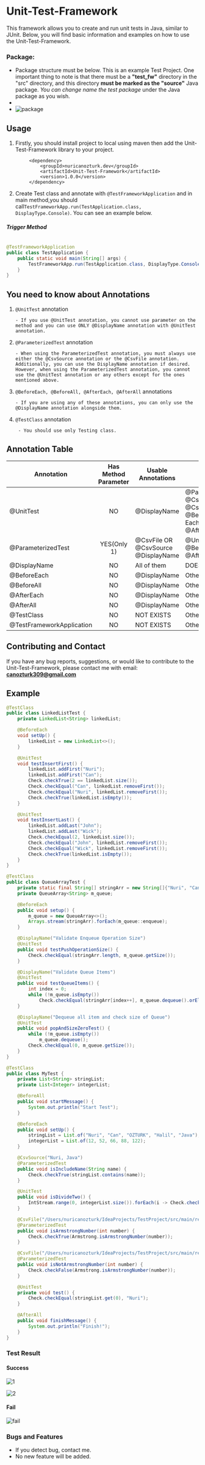 # Unit-Test-Framework

 This framework allows you to create and run unit tests in Java, similar to JUnit. Below, you will find basic information and examples on how to use the Unit-Test-Framework.

### Package:

- Package structure must be below. This is an example Test Project. One important thing to note is that there must be a
  **"test_fw"** directory in the "src" directory, and this directory **must be marked as the "source"** Java package.
  _You can change name the _test_ package_ under the Java package as you wish.
-
- ![package](https://github.com/nuricanozturk01/Unit-Test-Framework/assets/62218588/45713e5e-b505-4e46-b055-1ba65ee3873a)


## Usage

1. Firstly, you should install project to local using maven then add the Unit-Test-Framework library to your project.

   ```` 
        <dependency>
            <groupId>nuricanozturk.dev</groupId>
            <artifactId>Unit-Test-Framework</artifactId>
            <version>1.0.0</version>
        </dependency>
   ````

2. Create Test class and annotate with `@TestFrameworkApplication` and in main method,you should
   call`TestFrameworkApp.run(TestApplication.class, DisplayType.Console)`. You can see an example below.

##### Trigger Method

```java

@TestFrameworkApplication
public class TestApplication {
    public static void main(String[] args) {
        TestFrameworkApp.run(TestApplication.class, DisplayType.Console);
    }
}
```

## You need to know about Annotations

1. `@UnitTest` annotation

       - If you use @UnitTest annotation, you cannot use parameter on the method and you can use ONLY @DisplayName annotation with @UnitTest annotation.

2. `@ParameterizedTest` annotation

       - When using the ParameterizedTest annotation, you must always use either the @CsvSource annotation or the @CsvFile annotation. Additionally, you can use the DisplayName annotation if desired. However, when using the ParameterizedTest annotation, you cannot use the @UnitTest annotation or any others except for the ones mentioned above.

3. `@BeforeEach, @BeforeAll, @AfterEach, @AfterAll` annotations

       - If you are using any of these annotations, you can only use the @DisplayName annotation alongside them.
4. `@TestClass` annotation

        - You should use only Testing class.

## Annotation Table

| Annotation                | Has Method Parameter | Usable Annotations                      | Unsuable Annotations                                                                         |
|---------------------------|:--------------------:|-----------------------------------------|----------------------------------------------------------------------------------------------|
| @UnitTest                 |          NO          | @DisplayName                            | @ParameterizedTest, @CsvFile, @CsvSource<br/>@BeforeAll, @Before Each, @AfterAll, @AfterEach |
| @ParameterizedTest        |     YES(Only 1)      | @CsvFile OR @CsvSource<br/>@DisplayName | @UnitTest,@BeforeAll, @BeforeEach, @AfterAll, @AfterEach                                     |
| @DisplayName              |          NO          | All of them                             | DOES NOT EXISTS                                                                              |
| @BeforeEach               |          NO          | @DisplayName                            | Others                                                                                       |
| @BeforeAll                |          NO          | @DisplayName                            | Others                                                                                       |
| @AfterEach                |          NO          | @DisplayName                            | Others                                                                                       |
| @AfterAll                 |          NO          | @DisplayName                            | Others                                                                                       |
| @TestClass                |          NO          | NOT EXISTS                              | Others                                                                                       |
| @TestFrameworkApplication |          NO          | NOT EXISTS                              | Others                                                                                       |

## Contributing and Contact

If you have any bug reports, suggestions, or would like to contribute to the Unit-Test-Framework, please contact me with
email: **canozturk309@gmail.com**

## Example

```java
@TestClass
public class LinkedListTest {
    private LinkedList<String> linkedList;

    @BeforeEach
    void setUp() {
        linkedList = new LinkedList<>();
    }

    @UnitTest
    void testInsertFirst() {
        linkedList.addFirst("Nuri");
        linkedList.addFirst("Can");
        Check.checkTrue(2 == linkedList.size());
        Check.checkEqual("Can", linkedList.removeFirst());
        Check.checkEqual("Nuri", linkedList.removeFirst());
        Check.checkTrue(linkedList.isEmpty());
    }

    @UnitTest
    void testInsertLast() {
        linkedList.addLast("John");
        linkedList.addLast("Wick");
        Check.checkEqual(2, linkedList.size());
        Check.checkEqual("John", linkedList.removeFirst());
        Check.checkEqual("Wick", linkedList.removeFirst());
        Check.checkTrue(linkedList.isEmpty());
    }
}
```

```java
@TestClass
public class QueueArrayTest {
    private static final String[] stringArr = new String[]{"Nuri", "Can", "ozturk", "stack", "array"};
    private QueueArray<String> m_queue;

    @BeforeEach
    public void setup() {
        m_queue = new QueueArray<>();
        Arrays.stream(stringArr).forEach(m_queue::enqueue);
    }

    @DisplayName("Validate Enqueue Operation Size")
    @UnitTest
    public void testPushOperationSize() {
        Check.checkEqual(stringArr.length, m_queue.getSize());
    }

    @DisplayName("Validate Queue Items")
    @UnitTest
    public void testQueueItems() {
        int index = 0;
        while (!m_queue.isEmpty())
            Check.checkEqual(stringArr[index++], m_queue.dequeue().orElse(null));
    }

    @DisplayName("Dequeue all item and check size of Queue")
    @UnitTest
    public void popAndSizeZeroTest() {
        while (!m_queue.isEmpty())
            m_queue.dequeue();
        Check.checkEqual(0, m_queue.getSize());
    }
}
```

```java
@TestClass
public class MyTest {
    private List<String> stringList;
    private List<Integer> integerList;

    @BeforeAll
    public void startMessage() {
        System.out.println("Start Test");
    }

    @BeforeEach
    public void setUp() {
        stringList = List.of("Nuri", "Can", "OZTURK", "Halil", "Java");
        integerList = List.of(12, 52, 66, 88, 122);
    }

    @CsvSource("Nuri, Java")
    @ParameterizedTest
    public void isIncludeName(String name) {
        Check.checkTrue(stringList.contains(name));
    }

    @UnitTest
    public void isDivideTwo() {
        IntStream.range(0, integerList.size()).forEach(i -> Check.checkTrue(integerList.get(i) % 2 == 0));
    }

    @CsvFile("/Users/nuricanozturk/IdeaProjects/TestProject/src/main/resources/armstrong.csv")
    @ParameterizedTest
    public void isArmstrongNumber(int number) {
        Check.checkTrue(Armstrong.isArmstrongNumber(number));
    }

    @CsvFile("/Users/nuricanozturk/IdeaProjects/TestProject/src/main/resources/not_armstrong.csv")
    @ParameterizedTest
    public void isNotArmstrongNumber(int number) {
        Check.checkFalse(Armstrong.isArmstrongNumber(number));
    }

    @UnitTest
    private void test() {
        Check.checkEqual(stringList.get(0), "Nuri");
    }

    @AfterAll
    public void finishMessage() {
        System.out.println("Finish!");
    }
}
```

### Test Result
#### Success
![1](https://github.com/nuricanozturk01/Unit-Test-Framework/assets/62218588/26498caf-2a71-47d6-89e5-14c6527043aa)

![2](https://github.com/nuricanozturk01/Unit-Test-Framework/assets/62218588/280bc2e6-f8ae-407e-9570-8c76007d9dc9)

#### Fail
![fail](https://github.com/nuricanozturk01/Unit-Test-Framework/assets/62218588/e58fe064-34b8-4766-8de9-6fb221572d16)


### Bugs and Features
 - If you detect bug, contact me.
 - No new feature will be added.
